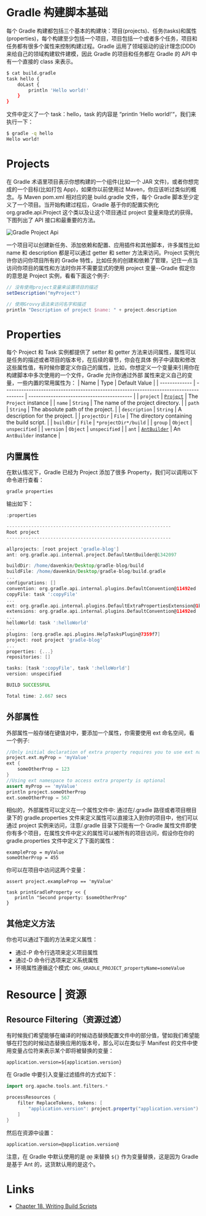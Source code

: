 # Gradle 构建脚本基础

每个 Gradle 构建都包括三个基本的构建块：项目(projects)、任务(tasks)和属性(properties)，每个构建至少包括一个项目，项目包括一个或者多个任务，项目和任务都有很多个属性来控制构建过程。Gradle 运用了领域驱动的设计理念(DDD)来给自己的领域构建软件建模，因此 Gradle 的项目和任务都在 Gradle 的 API 中有一个直接的 class 来表示。

```sh
$ cat build.gradle
task hello {
    doLast {
        println 'Hello world!'
    }
}
```

文件中定义了一个 task：hello，task 的内容是 “println ‘Hello world!’“，我们来执行一下：

```sh
$ gradle -q hello
Hello world!
```

# Projects

在 Gradle 术语里项目表示你想构建的一个组件(比如一个 JAR 文件)，或者你想完成的一个目标(比如打包 App)，如果你以前使用过 Maven，你应该听过类似的概念。与 Maven pom.xml 相对应的是 build.gradle 文件，每个 Gradle 脚本至少定义了一个项目。当开始构建过程后，Gradle 基于你的配置实例化 org.gradle.api.Project 这个类以及让这个项目通过 project 变量来隐式的获得。下图列出了 API 接口和最重要的方法。

![Gradle Project Api](https://s2.ax1x.com/2019/12/17/QIJZfe.png)

一个项目可以创建新任务、添加依赖和配置、应用插件和其他脚本，许多属性比如 name 和 description 都是可以通过 getter 和 setter 方法来访问。Project 实例允许你访问你项目所有的 Gradle 特性，比如任务的创建和依赖了管理，记住一点当访问你项目的属性和方法时你并不需要显式的使用 project 变量--Gradle 假定你的意思是 Project 实例，看看下面这个例子:

```groovy
// 没有使用project变量来设置项目的描述
setDescription("myProject")

// 使用Grovvy语法来访问名字和描述
println "Description of project $name: " + project.description
```

# Properties

每个 Project 和 Task 实例都提供了 setter 和 getter 方法来访问属性，属性可以是任务的描述或者项目的版本号，在后续的章节，你会在具体 例子中读取和修改这些属性值，有时候你要定义你自己的属性，比如，你想定义一个变量来引用你在构建脚本中多次使用的一个文件，Gradle 允许你通过外部 属性来定义自己的变量，一些内置的常用属性为：
| Name | Type | Default Value |
| ------------- | -------------------------------------------------------------------------------------- | ------------------------------------------ |
| `project` | [`Project`](https://docs.gradle.org/current/dsl/org.gradle.api.Project.html) | The `Project` instance |
| `name` | `String` | The name of the project directory. |
| `path` | `String` | The absolute path of the project. |
| `description` | `String` | A description for the project. |
| `projectDir` | `File` | The directory containing the build script. |
| `buildDir` | `File` | `*projectDir*/build` |
| `group` | `Object` | `unspecified` |
| `version` | `Object` | `unspecified` |
| `ant` | [`AntBuilder`](https://docs.gradle.org/current/javadoc/org/gradle/api/AntBuilder.html) | An `AntBuilder` instance |

## 内置属性

在默认情况下，Gradle 已经为 Project 添加了很多 Property，我们可以调用以下命令进行查看：

```
gradle properties
```

输出如下：

```groovy
:properties

------------------------------------------------------------
Root project
------------------------------------------------------------

allprojects: [root project 'gradle-blog']
ant: org.gradle.api.internal.project.DefaultAntBuilder@1342097

buildDir: /home/davenkin/Desktop/gradle-blog/build
buildFile: /home/davenkin/Desktop/gradle-blog/build.gradle
...
configurations: []
convention: org.gradle.api.internal.plugins.DefaultConvention@11492ed
copyFile: task ':copyFile'
...
ext: org.gradle.api.internal.plugins.DefaultExtraPropertiesExtension@1b5d53a
extensions: org.gradle.api.internal.plugins.DefaultConvention@11492ed
...
helloWorld: task ':helloWorld'
...
plugins: [org.gradle.api.plugins.HelpTasksPlugin@7359f7]
project: root project 'gradle-blog'
...
properties: {...}
repositories: []

tasks: [task ':copyFile', task ':helloWorld']
version: unspecified

BUILD SUCCESSFUL

Total time: 2.667 secs
```

## 外部属性

外部属性一般存储在键值对中，要添加一个属性，你需要使用 ext 命名空间，看一个例子:

```groovy
//Only initial declaration of extra property requires you to use ext namespace
project.ext.myProp = 'myValue'
ext {
    someOtherProp = 123
}
//Using ext namespace to access extra property is optional
assert myProp == 'myValue'
println project.someOtherProp
ext.someOtherProp = 567
```

相似的，外部属性可以定义在一个属性文件中: 通过在/.gradle 路径或者项目根目录下的 gradle.properties 文件来定义属性可以直接注入到你的项目中，他们可以通过 project 实例来访问，注意/.gradle 目录下只能有一个 Gradle 属性文件即使你有多个项目，在属性文件中定义的属性可以被所有的项目访问，假设你在你的 gradle.properties 文件中定义了下面的属性：

```
exampleProp = myValue
someOtherProp = 455
```

你可以在项目中访问这两个变量：

```
assert project.exampleProp == 'myValue'

task printGradleProperty << {
   println "Second property: $someOtherProp"
}
```

## 其他定义方法

你也可以通过下面的方法来定义属性：

- 通过-P 命令行选项来定义项目属性
- 通过-D 命令行选项来定义系统属性
- 环境属性遵循这个模式: `ORG_GRADLE_PROJECT_propertyName=someValue`

# Resource | 资源

## Resource Filtering（资源过滤）

有时候我们希望能够在编译的时候动态替换配置文件中的部分值，譬如我们希望能够在打包的时候动态替换应用的版本号，那么可以在类似于 Manifest 的文件中使用变量占位符来表示某个即将被替换的变量：

```
application.version=${application.version}
```

在 Gradle 中要引入变量过滤插件的方式如下：

```groovy
import org.apache.tools.ant.filters.*

processResources {
    filter ReplaceTokens, tokens: [
        "application.version": project.property("application.version")
    ]
}
```

然后在资源中设置：

```
application.version=@application.version@
```

注意，在 Gradle 中默认使用的是 `@@` 来替换 `${}` 作为变量替换，这是因为 Gradle 是基于 Ant 的，这货默认用的是这个。

# Links

- [Chapter 18. Writing Build Scripts](https://docs.gradle.org/current/userguide/writing_build_scripts.html)
